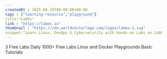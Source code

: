 ```yaml
---
createdAt : 2025-08-29T00:00:00+00:00
tags : ["learning-resource","playground"]
title:"LabEx"
link : "https://labex.io"
thumbnail : "https://cdn.worldvectorlogo.com/logos/labex-2.svg"
snippet:"Learn Linux, DevOps & Cybersecurity with Hands-on Labs on LabEx"
---
```

3 Free Labs Daily
1000+ Free Labs
Linux and Docker Playgrounds
Basic Tutorials
